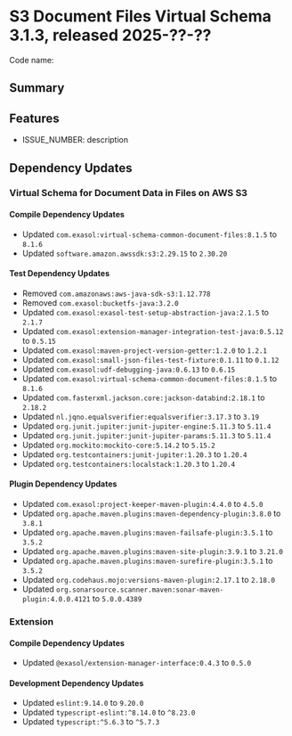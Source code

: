 # S3 Document Files Virtual Schema 3.1.3, released 2025-??-??

Code name:

## Summary

## Features

* ISSUE_NUMBER: description

## Dependency Updates

### Virtual Schema for Document Data in Files on AWS S3

#### Compile Dependency Updates

* Updated `com.exasol:virtual-schema-common-document-files:8.1.5` to `8.1.6`
* Updated `software.amazon.awssdk:s3:2.29.15` to `2.30.20`

#### Test Dependency Updates

* Removed `com.amazonaws:aws-java-sdk-s3:1.12.778`
* Removed `com.exasol:bucketfs-java:3.2.0`
* Updated `com.exasol:exasol-test-setup-abstraction-java:2.1.5` to `2.1.7`
* Updated `com.exasol:extension-manager-integration-test-java:0.5.12` to `0.5.15`
* Updated `com.exasol:maven-project-version-getter:1.2.0` to `1.2.1`
* Updated `com.exasol:small-json-files-test-fixture:0.1.11` to `0.1.12`
* Updated `com.exasol:udf-debugging-java:0.6.13` to `0.6.15`
* Updated `com.exasol:virtual-schema-common-document-files:8.1.5` to `8.1.6`
* Updated `com.fasterxml.jackson.core:jackson-databind:2.18.1` to `2.18.2`
* Updated `nl.jqno.equalsverifier:equalsverifier:3.17.3` to `3.19`
* Updated `org.junit.jupiter:junit-jupiter-engine:5.11.3` to `5.11.4`
* Updated `org.junit.jupiter:junit-jupiter-params:5.11.3` to `5.11.4`
* Updated `org.mockito:mockito-core:5.14.2` to `5.15.2`
* Updated `org.testcontainers:junit-jupiter:1.20.3` to `1.20.4`
* Updated `org.testcontainers:localstack:1.20.3` to `1.20.4`

#### Plugin Dependency Updates

* Updated `com.exasol:project-keeper-maven-plugin:4.4.0` to `4.5.0`
* Updated `org.apache.maven.plugins:maven-dependency-plugin:3.8.0` to `3.8.1`
* Updated `org.apache.maven.plugins:maven-failsafe-plugin:3.5.1` to `3.5.2`
* Updated `org.apache.maven.plugins:maven-site-plugin:3.9.1` to `3.21.0`
* Updated `org.apache.maven.plugins:maven-surefire-plugin:3.5.1` to `3.5.2`
* Updated `org.codehaus.mojo:versions-maven-plugin:2.17.1` to `2.18.0`
* Updated `org.sonarsource.scanner.maven:sonar-maven-plugin:4.0.0.4121` to `5.0.0.4389`

### Extension

#### Compile Dependency Updates

* Updated `@exasol/extension-manager-interface:0.4.3` to `0.5.0`

#### Development Dependency Updates

* Updated `eslint:9.14.0` to `9.20.0`
* Updated `typescript-eslint:^8.14.0` to `^8.23.0`
* Updated `typescript:^5.6.3` to `^5.7.3`
